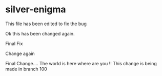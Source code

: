 # silver-enigma
This file has been edited to fix the bug

Ok this has been changed again.

Final Fix

Change again


Final Change....
The world is here where are you !!
This change is being made in branch 100
